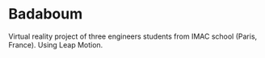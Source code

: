Badaboum
========

Virtual reality project of three engineers students from IMAC school (Paris, France). Using Leap Motion.
